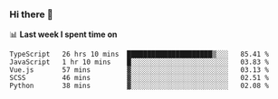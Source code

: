 ### Hi there 👋

<!--
**DBvc/DBvc** is a ✨ _special_ ✨ repository because its `README.md` (this file) appears on your GitHub profile.

Here are some ideas to get you started:

- 🔭 I’m currently working on ...
- 🌱 I’m currently learning ...
- 👯 I’m looking to collaborate on ...
- 🤔 I’m looking for help with ...
- 💬 Ask me about ...
- 📫 How to reach me: ...
- 😄 Pronouns: ...
- ⚡ Fun fact: ...
-->

📊 **Last week I spent time on**
<!--START_SECTION:waka-->
```text
TypeScript   26 hrs 10 mins  █████████████████████▒░░░   85.41 % 
JavaScript   1 hr 10 mins    █░░░░░░░░░░░░░░░░░░░░░░░░   03.83 % 
Vue.js       57 mins         ▓░░░░░░░░░░░░░░░░░░░░░░░░   03.13 % 
SCSS         46 mins         ▓░░░░░░░░░░░░░░░░░░░░░░░░   02.51 % 
Python       38 mins         ▓░░░░░░░░░░░░░░░░░░░░░░░░   02.08 % 
```
<!--END_SECTION:waka-->
